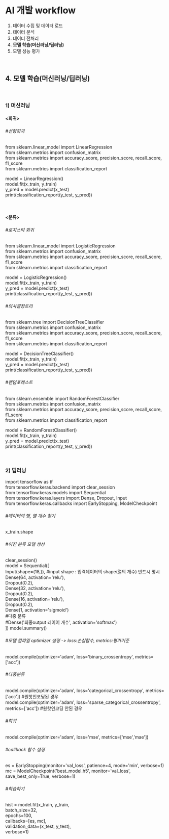 # AI 개발 workflow
1. 데이터 수집 및 데이터 로드
2. 데이터 분석
3. 데이터 전처리
4. __모델 학습(머신러닝/딥러닝)__
5. 모델 성능 평가

<br/>

## 4. 모델 학습(머신러닝/딥러닝)

<br/>

### 1) 머신러닝

#### <회귀>

###### #선형회귀
from sklearn.linear_model import LinearRegression   
from sklearn.metrics import confusion_matrix   
from sklearn.metrics import accuracy_score, precision_score, recall_score, f1_score   
from sklearn.metrics import classification_report   

model = LinearRegression()   
model.fit(x_train, y_train)   
y_pred = model.predict(x_test)   
print(classification_report(y_test, y_pred))   

<br/>

#### <분류>

###### #로지스틱 회귀
from sklearn.linear_model import LogisticRegression   
from sklearn.metrics import confusion_matrix   
from sklearn.metrics import accuracy_score, precision_score, recall_score, f1_score   
from sklearn.metrics import classification_report   

model = LogisticRegression()   
model.fit(x_train, y_train)   
y_pred = model.predict(x_test)   
print(classification_report(y_test, y_pred))   

###### #의사결정트리
from sklearn.tree import DecisionTreeClassifier   
from sklearn.metrics import confusion_matrix   
from sklearn.metrics import accuracy_score, precision_score, recall_score, f1_score   
from sklearn.metrics import classification_report   

model = DecisionTreeClassifier()   
model.fit(x_train, y_train)   
y_pred = model.predict(x_test)   
print(classification_report(y_test, y_pred))   

###### #랜덤포레스트
from sklearn.ensemble import RandomForestClassifier   
from sklearn.metrics import confusion_matrix   
from sklearn.metrics import accuracy_score, precision_score, recall_score, f1_score   
from sklearn.metrics import classification_report   

model = RandomForestClassifier()   
model.fit(x_train, y_train)   
y_pred = model.predict(x_test)   
print(classification_report(y_test, y_pred))   

<br/>

### 2) 딥러닝

import tensorflow as tf   
from tensorflow.keras.backend import clear_session   
from tensorflow.keras.models import Sequential   
from tensorflow.keras.layers import Dense, Dropout, Input   
from tensorflow.keras.callbacks import EarlyStopping, ModelCheckpoint   

###### #데이터의 행, 열 개수 찾기
x_train.shape

###### #이진 분류 모델 생성
clear_session()   
model = Sequential([   
    Input(shape=(18,)),  #input shape : 입력데이터의 shape(열의 개수) 반드시 명시   
    Dense(64, activation='relu'),   
    Dropout(0.2),   
    Dense(32, activation='relu'),   
    Dropout(0.2),   
    Dense(16, activation='relu'),   
    Dropout(0.2),   
    Dense(1, activation='sigmoid')   
    #다중 분류   
    #Dense('최종output 레이어 개수', activation='softmax')   
])
model.summary()   

###### #모델 컴파일 optimizer 설정 -> loss:손실함수, metrics:평가기준
model.compile(optimizer='adam', loss='binary_crossentropy', metrics=['acc'])
###### #다중분류
model.compile(optimizer='adam', loss='categorical_crossentropy', metrics=['acc']) #원핫인코딩된 경우   
model.compile(optimizer='adam', loss='sparse_categorical_crossentropy', metrics=['acc']) #원핫인코딩 안된 경우   
###### #회귀
model.compile(optimizer='adam', loss='mse', metrics=['mse','mae'])

###### #callback 함수 설정
es = EarlyStopping(monitor='val_loss', patience=4, mode='min', verbose=1)   
mc = ModelCheckpoint('best_model.h5', monitor='val_loss', save_best_only=True, verbose=1)   

###### #학습하기
hist = model.fit(x_train, y_train,   
                batch_size=32,   
                epochs=100,   
                callbacks=[es, mc],   
                validation_data=(x_test, y_test),   
                verbose=1)   

